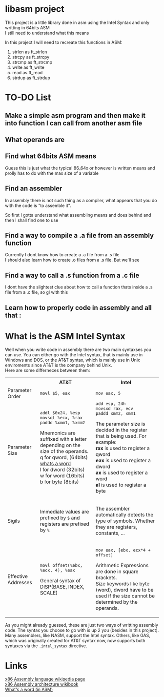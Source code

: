 # libasm project

This project is a little library done in asm using the Intel Syntax and only writting in 64bits ASM </br>
I still need to understand what this means</br>

In this project I will need to recreate this functions in ASM: </br>

1. strlen as ft_strlen </br>
2. strcpy as ft_strcpy </br>
3. strcmp as ft_strcmp </br>
4. write as ft_write </br>
5. read as ft_read </br>
6. strdup as ft_strdup </br>

# TO-DO List

## Make a simple asm program and then make it into function I can call from another asm file

## What operands are

## Find what 64bits ASM means

Guess this is just what the typical 86_64x or however is written means and prolly has to do with the max size of a variable

## Find an assembler

In assembly there is not such thing as a compiler, what appears that you do with the code is "to assemble it". </br>

So first I gotta understand what assembling means and does behind and then I shall find one to use </br>

## Find a way to compile a .a file from an assembly function

Currently I dont know how to create a .a file from a .s file</br>
I should also learn how to create .o files from a .s file. But we'll see</br>

## Find a way to call a .s function from a .c file

I dont have the slightest clue about how to call a function thats inside a .s file from a .c file, so gl with this

## Learn how to properly code in assembly and all that :


# What is the ASM Intel Syntax

Well when you write code in assembly there are two main syntaxses you can use. You can either go with the Intel syntax, that is mainly use in Windows and DOS, or the AT&T syntax, which is mainly use in Unix enviroments since AT&T is the company behind Unix.</br>
Here are some differneces between them:

<table>
<tr>
<th></th>
<th> AT&T </th>
<th> Intel </th>
</tr>
<tr>
<td> Parameter Order </td>
<td> <code>movl $5, eax</code> </td>
<td> <code>mov eax, 5</code> </td>
</tr>
<tr>
<td> Parameter Size </td>
<td> 
<code>addl $0x24, %esp 
movsql %ecx, %rax 
paddd %xmm1, %xmm2 </code>
<p>
Mnemonics are suffixed with a letter depending on the size of the operands.</br> 
q for qword, (64bits) <a href="https://www.hows.tech/2024/02/dword-vs-qword-what-is-difference.html#"> whats a word </a></br>
l for dword (32bits)</br>
w for word (16bits)</br>
b for byte (8bits)</br>
</p>
</td>
<td> 
<code>add esp, 24h
movsxd rax, ecv
paddd xmm2, xmm1</code>
<p>
The parameter size is decided in the register that is being used. For example:</br>
<b>rax</b> is used to register a qword </br>
<b>eax</b> is used to register a dword </br>
<b>ax</b> is used to register a word </br>
<b>al</b> is used to register a byte </br>
<a href="https://en.wikibooks.org/wiki/X86_Assembly/X86_Architecture"> </a>
</p>
</td>
</tr>
<tr>
<td>Sigils</td>
<td>
<p>
Immediate values are prefixed by <code>$</code> and registers are prefixed by <code>%</code>
</p>
</td>
<td>
<p>
The assembler automatically detects the type of symbols. Whether they are registers, constants, ...
</p>
</td>
</tr>
<tr>
<td>
Effective Addresses
</td>
<td>
<code>
movl offset(%ebx, %ecx, 4), %eax
</code>
<p>
General syntax of DISP(BASE, INDEX, SCALE)
</p>
</td>
<td>
<code>
mov eax, [ebx, ecx*4 + offset]
</code>
<p>
Arithmetic Expressions are done in square brackets.</br>
Size keywords like byte (word), dword have to be used if the size cannot be determined by the operands.</br>
</p>
</td>
</tr>
</table>

As you might already guessed, these are just two ways of writting assembly code. The syntax you choose to go with is up 2 you (besides in this project). </br>
Many assemblers, like NASM, support the Intel syntax. Others, like GAS, which was originally created for AT&T syntax now, now supports both syntaxes via the <code>.intel_syntax</code> directive.

# Links

[x86 Assembly language wikipedia page](https://en.wikipedia.org/wiki/X86_assembly_language)</br>
[x86 Assembly architecture wikibook](https://en.wikibooks.org/wiki/X86_Assembly/X86_Architecture)</br>
[What's a word (in ASM)](https://www.hows.tech/2024/02/dword-vs-qword-what-is-difference.html#)</br>
